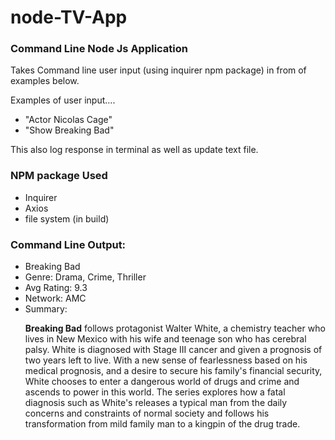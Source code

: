 # node-TV-App

### Command Line Node Js Application 
Takes Command line user input (using inquirer npm package) in from of examples below.

Examples of user input....
* "Actor Nicolas Cage"
* "Show Breaking Bad"

This also log response in terminal as well as update text file.

### NPM package Used
* Inquirer
* Axios
* file system (in build)


### Command Line Output:

* Breaking Bad
* Genre: Drama, Crime, Thriller
* Avg Rating: 9.3
* Network: AMC
* Summary: <p><b>Breaking Bad</b> follows protagonist Walter White, a chemistry teacher who lives in New Mexico with his wife and teenage son who has cerebral palsy. White is diagnosed with Stage III cancer and given a prognosis of two years left to live. With a new sense of fearlessness based on his medical prognosis, and a desire to secure his family's financial security, White chooses to enter a dangerous world of drugs and crime and ascends to power in this world. The series explores how a fatal diagnosis such as White's releases a typical man from the daily concerns and constraints of normal society and follows his transformation from mild family man to a kingpin of the drug trade.</p>
